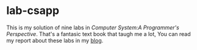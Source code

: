# lab-csapp
This is my solution of nine labs in *Computer System:A Programmer's Perspective*. That's a fantasic text book that taugh me a lot, You can read my report about these labs in my [blog](http://sine-x.com/?cat=22).
